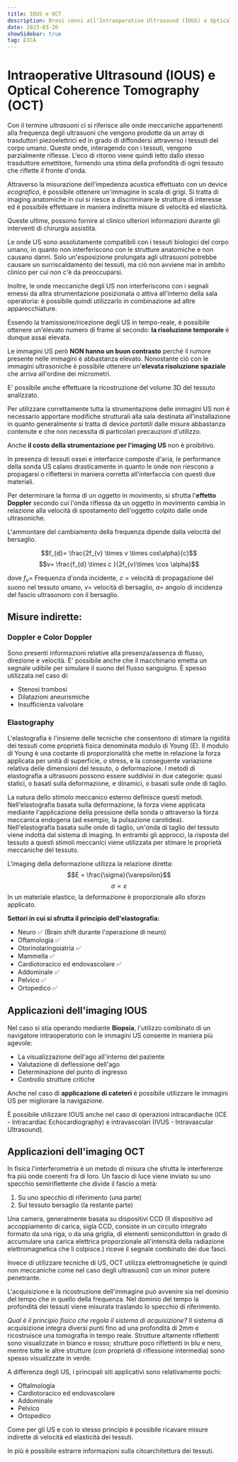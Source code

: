 ```yaml
---
title: IOUS e OCT
description: Brevi cenni all'Intraoperative Ultrasound (IOUS) e Optical Coherence Tomography (OCT)
date: 2023-03-26
showSidebar: true
tag: EICA
--- 
```

# Intraoperative Ultrasound (IOUS) e Optical Coherence Tomography (OCT)

Con il termine *ultrasuoni* ci si riferisce alle onde meccaniche appartenenti alla frequenza degli ultrasuoni che vengono prodotte da un array di trasduttori piezoelettrici ed in grado di diffondersi attraverso i tessuti del corpo umano. 
Queste onde, interagendo con i tessuti, vengono parzialmente riflesse. L'eco di ritorno viene quindi letto dallo stesso trasduttore emettitore, fornendo una stima della profondità di ogni tessuto che riflette il fronte d'onda. 

Attraverso la misurazione dell'impedenza acustica effettuato con un device *ecografico*, è possibile ottenere un'immagine in scala di grigi. Si tratta di imaging anatomiche in cui si riesce a discriminare le strutture di interesse ed è possibile effettuare in maniera indiretta misure di velocità ed elasticità. 

Queste ultime, possono fornire al clinico ulteriori informazioni durante gli interventi di chirurgia assistita. 

Le onde US sono assolutamente compatibili con i tessuti biologici del corpo umano, in quanto non interferiscono con le strutture anatomiche e non causano danni. Solo un'esposizione prolungata agli ultrasuoni potrebbe causare un surriscaldamento dei tessuti, ma ciò non avviene mai in ambito clinico per cui non c'è da preoccuparsi. 

Inoltre, le onde meccaniche degli US non interferiscono con i segnali emessi da altra strumentazione posizionata o attiva all'interno della sala operatoria: è possibile quindi utilizzarlo in combinazione ad altre apparecchiature. 

Essendo la tramissione/ricezione degli US in tempo-reale, è possibile ottenere un'elevato numero di frame al secondo: **la risoluzione temporale** è dunque assai elevata. 

Le immagini US però **NON hanno un buon contrasto** perché il rumore presente nelle immagini è abbastanza elevato. Nonostante ciò con le immagini ultrasoniche è possibile ottenere un'**elevata risoluzione spaziale** che arriva all'ordine dei micrometri. 

E' possibile anche effettuare la ricostruzione del volume 3D del tessuto analizzato. 

Per utilizzare correttamente tutta la strumentazione delle immagini US non è necessario apportare modifiche strutturali alla sala destinata all'installazione in quanto generalmente si tratta di device *portatili* dalle misure abbastanza contenute e che non necessita di particolari precauzioni d'utilizzo. 

Anche **il costo della strumentazione per l'imaging US** non è proibitivo. 

In presenza di tessuti ossei e interfacce composte d'aria, le performance della sonda US calano drasticamente in quanto le onde non riescono a propagarsi o riflettersi in maniera corretta all'interfaccia con questi due materiali. 

Per determinare la forma di un oggetto in movimento, si sfrutta l'**effetto Doppler** secondo cui l'onda riflessa da un oggetto in movimento cambia in relazione alla velocità di spostamento dell'oggetto colpito dalle onde ultrasoniche. 

L'ammontare del cambiamento della frequenza dipende dalla velocità del bersaglio. 

$$f_{d}= \frac{2f_{v} \times v \times cos\alpha}{c}$$
$$v= \frac{f_{d} \times c }{2f_{v}\times \cos \alpha}$$

dove $f_{v}=$ Frequenza d'onda incidente, $c$ = velocità di propagazione del suono nel tessuto umano, $v=$ velocità di bersaglio, $a=$ angolo di incidenza del fascio ultrasonoro con il bersaglio. 

## Misure indirette: 

### Doppler e Color Doppler
Sono presenti informazioni relative alla presenza/assenza di flusso, direzione e velocità. E' possibile anche che il macchinario emetta un segnale udibile per simulare il suono del flusso sanguigno. 
È spesso utilizzata nel caso di: 
- Stenosi trombosi
- Dilatazioni aneurismiche
- Insufficienza valvolare

### Elastography
L'elastografia è l'insieme delle tecniche che consentono di stimare la rigidità dei tessuti come proprietà fisica denominata modulo di Young (E). Il modulo di Young è una costante di proporzionalità che mette in relazione la forza applicata per unità di superficie, o stress, e la conseguente variazione relativa delle dimensioni del tessuto, o deformazione. I metodi di elastografia a ultrasuoni possono essere suddivisi in due categorie: quasi statici, o basati sulla deformazione, e dinamici, o basati sulle onde di taglio.

La natura dello stimolo meccanico esterno definisce questi metodi. Nell'elastografia basata sulla deformazione, la forza viene applicata mediante l'applicazione della pressione della sonda o attraverso la forza meccanica endogena (ad esempio, la pulsazione carotidea). Nell'elastografia basata sulle onde di taglio, un'onda di taglio del tessuto viene indotta dal sistema di imaging. In entrambi gli approcci, la risposta del tessuto a questi stimoli meccanici viene utilizzata per stimare le proprietà meccaniche del tessuto. 

L'imaging della deformazione utilizza la relazione diretta:
$$E = \frac{\sigma}{\varepsilon}$$
$$ \sigma \propto \varepsilon $$
In un materiale elastico, la deformazione è proporzionale allo sforzo applicato. 

**Settori in cui si sfrutta il principio dell'elastografia:**

- Neuro ✅ (Brain shift durante l'operazione di neuro)
- Oftamologia ✅
- Otorinolaringoiatria ✅
- Mammella ✅
- Cardiotoracico ed endovascolare ✅
- Addominale ✅
- Pelvico ✅
- Ortopedico  ✅

## Applicazioni dell'imaging IOUS

Nel caso si stia operando mediante **Biopsia**, l'utilizzo combinato di un navigatore intraoperatorio con le immagini US consente in maniera più agevole: 
- La visualizzazione dell'ago all'interno del paziente
- Valutazione di deflessione dell'ago
- Determinazione del punto di ingresso 
- Controllo strutture critiche

Anche nel caso di **applicazione di cateteri** è possibile utilizzare le immagini US per migliorare la navigazione. 

È possibile utilizzare IOUS anche nel caso di operazioni intracardiache (ICE - Intracardiac Echocardiography) e intravascolari (IVUS - Intravascular Ultrasound). 


## Applicazioni dell'imaging OCT

In fisica l'interferometria è un metodo di misura che sfrutta le interferenze fra più onde coerenti fra di loro. 
Un fascio di luce viene inviato su uno specchio semiriflettente che divide il fascio a metà: 
1. Su uno specchio di riferimento (una parte)
2. Sul tessuto bersaglio (la restante parte)

Una camera, generalmente basata su dispositivi CCD (Il dispositivo ad accoppiamento di carica, sigla CCD, consiste in un circuito integrato formato da una riga, o da una griglia, di elementi semiconduttori in grado di accumulare una carica elettrica proporzionale all'intensità della radiazione elettromagnetica che li colpisce.) riceve il segnale combinato dei due fasci. 

Invece di utilizzare tecniche di US, OCT utilizza elettromagnetiche (e quindi non meccaniche come nel caso degli ultrasuoni) con un minor potere penetrante. 

L'acquisizione e la ricostruzione dell'immagine può avvenire sia nel dominio del tempo che in quello della frequenza. Nel dominio del tempo la profondità dei tessuti viene misurata traslando lo specchio di riferimento. 

*Qual è il principio fisico che regola il sistema di acquisizione?*
Il sistema di acquisizione integra diversi punti fino ad una profondità di 2mm e ricostruisce una tomografia in tempo reale. 
Strutture altamente riflettenti sono visualizzate in bianco e rosso; strutture poco riflettenti in blu e nero, mentre tutte le altre strutture (con proprietà di riflessione intermedia) sono spesso visualizzate in verde. 

A differenza degli US, i principali siti applicativi sono relativamente pochi: 
- Oftalmologia
- Cardiotoracico ed endovascolare
- Addominale
- Pelvico
- Ortopedico

Come per gli US e con lo stesso principio è possibile ricavare misure indirette di velocità ed elasticità dei tessuti.

In più è possibile estrarre informazioni sulla citoarchitettura dei tessuti.